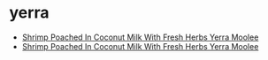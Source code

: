 # yerra

 * [Shrimp Poached In Coconut Milk With Fresh Herbs Yerra Moolee](../../index/s/shrimp-poached-in-coconut-milk-with-fresh-herbs-yerra-moolee.json)
 * [Shrimp Poached In Coconut Milk With Fresh Herbs Yerra Moolee](../../index/s/shrimp-poached-in-coconut-milk-with-fresh-herbs-yerra-moolee.json)
